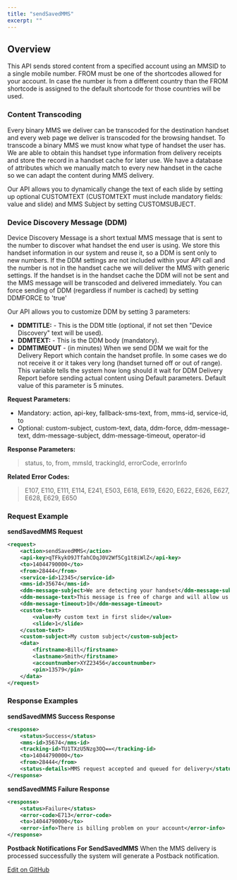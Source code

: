 ```yaml
---
title: "sendSavedMMS"
excerpt: ""
---
```

## Overview 
This API sends stored content from a specified account using an MMSID to a single mobile number. FROM must be one of the shortcodes allowed for your account. In case the number is from a different country than the FROM shortcode is assigned to the default shortcode for those countries will be used.

### Content Transcoding
Every binary MMS we deliver can be transcoded for the destination handset and every web page we deliver is transcoded for the browsing handset. To transcode a binary MMS we must know what type of handset the user has. We are able to obtain this handset type information from delivery receipts and store the record in a handset cache for later use. We have a database of attributes which we manually match to every new handset in the cache so we can adapt the content during MMS delivery.

Our API allows you to dynamically change the text of each slide by setting up optional CUSTOMTEXT (CUSTOMTEXT must include mandatory fields: value and slide) and MMS Subject by setting CUSTOMSUBJECT.

### Device Discovery Message (DDM)
Device Discovery Message is a short textual MMS message that is sent to the number to discover what handset the end user is using. We store this handset information in our system and reuse it, so a DDM is sent only to new numbers. If the DDM settings are not included within your API call and the number is not in the handset cache we will deliver the MMS with generic settings. If the handset is in the handset cache the DDM will not be sent and the MMS message will be transcoded and delivered immediately. You can force sending of DDM (regardless if number is cached) by setting DDMFORCE to 'true'

Our API allows you to customize DDM by setting 3 parameters:

  - **DDMTITLE:** - This is the DDM title (optional, if not set then "Device Discovery" text will be used).
  - **DDMTEXT:** - This is the DDM body (mandatory).
  - **DDMTIMEOUT** - (in minutes) When we send DDM we wait for the Delivery Report which contain the handset profile. In some cases we do not receive it or it takes very long (handset turned off or out of range). This variable tells the system how long should it wait for DDM Delivery Report before sending actual content using Default parameters. Default value of this parameter is 5 minutes.


**Request Parameters:**

- Mandatory: action, api-key, fallback-sms-text, from, mms-id, service-id, to 
- Optional: custom-subject, custom-text, data, ddm-force, ddm-message-text, ddm-message-subject, ddm-message-timeout, operator-id

**Response Parameters:**  
>  status, to, from, mmsId, trackingId, errorCode, errorInfo

**Related Error Codes:**  
>  E107, E110, E111, E114, E241, E503, E618, E619, E620, E622, E626, E627, E628, E629, E650

### Request Example

**sendSavedMMS Request**
```xml
<request>
    <action>sendSavedMMS</action>
    <api-key>qTFkykO9JTfahCOqJ0V2Wf5Cg1t8iWlZ</api-key>
    <to>14044790000</to>
    <from>28444</from>
    <service-id>12345</service-id>
    <mms-id>35674</mms-id>
    <ddm-message-subject>We are detecting your handset</ddm-message-subject>
    <ddm-message-text>This message is free of charge and will allow us to deliver your content nice and smooth</ddm-message-text>
    <ddm-message-timeout>10</ddm-message-timeout>
    <custom-text>
        <value>My custom text in first slide</value>
        <slide>1</slide>
    </custom-text>
    <custom-subject>My custom subject</custom-subject>
    <data>
        <firstname>Bill</firstname>
        <lastname>Smith</firstname>
        <accountnumber>XYZ23456</accountnumber>
        <pin>13579</pin>
    </data>
</request>
```


### Response Examples

**sendSavedMMS Success Response**
```xml
<response>
    <status>Success</status>
    <mms-id>35674</mms-id>
    <tracking-id>TU1TXzU5Nzg3OQ==</tracking-id>
    <to>14044790000</to>
    <from>28444</from>
    <status-details>MMS request accepted and queued for delivery</status-details>
</response>
```


**sendSavedMMS Failure Response**
```xml
<response>
    <status>Failure</status>
    <error-code>E713</error-code>
    <to>14044790000</to>
    <error-info>There is billing problem on your account</error-info>
</response>
```


**Postback Notifications For SendSavedMMS** When the MMS delivery is
processed successfully the system will generate a Postback notification.

<a class="edit-on-github" href="https://github.com/sinch/docs/blob/master/docs/mms/xml-service/xml-service-sendsavedmms.md">Edit on GitHub</a>
